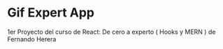 # Gif Expert App
1er Proyecto del curso de React: De cero a experto ( Hooks y MERN ) de Fernando Herera

